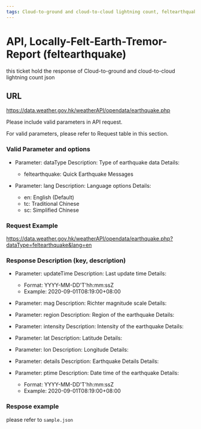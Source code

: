 ```yaml
---
tags: Cloud-to-ground and cloud-to-cloud lightning count, feltearthquake, makeFeltearthquakeRequest
---
```


# API, Locally-Felt-Earth-Tremor-Report (feltearthquake)

this ticket hold the response of  Cloud-to-ground and cloud-to-cloud lightning count json

## URL

<https://data.weather.gov.hk/weatherAPI/opendata/earthquake.php>

Please include valid parameters in API request.

For valid parameters, please refer to Request table in this section.

### Valid Parameter and options

- Parameter: dataType
  Description: Type of earthquake data
  Details:
  - feltearthquake: Quick Earthquake Messages

- Parameter: lang
  Description: Language options
  Details:
  - en: English (Default)
  - tc: Traditional Chinese
  - sc: Simplified Chinese

### Request Example

<https://data.weather.gov.hk/weatherAPI/opendata/earthquake.php?dataType=feltearthquake&lang=en>

### Response Description (key, description)

- Parameter: updateTime
  Description: Last update time
  Details:
  - Format: YYYY-MM-DD'T'hh:mm:ssZ
  - Example: 2020-09-01T08:19:00+08:00

- Parameter: mag
  Description: Richter magnitude scale
  Details:

- Parameter: region
  Description: Region of the earthquake
  Details:

- Parameter: intensity
  Description: Intensity of the earthquake
  Details:

- Parameter: lat
  Description: Latitude
  Details:

- Parameter: lon
  Description: Longitude
  Details:

- Parameter: details
  Description: Earthquake Details
  Details:

- Parameter: ptime
  Description: Date time of the earthquake
  Details:
  - Format: YYYY-MM-DD'T'hh:mm:ssZ
  - Example: 2020-09-01T08:19:00+08:00

### Respose example

please refer to `sample.json`

